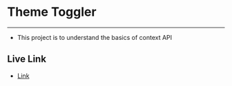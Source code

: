 # Theme Toggler

---

- This project is to understand the basics of context API

## Live Link

- [Link](https://theme-toggler-react-practice.vercel.app/)